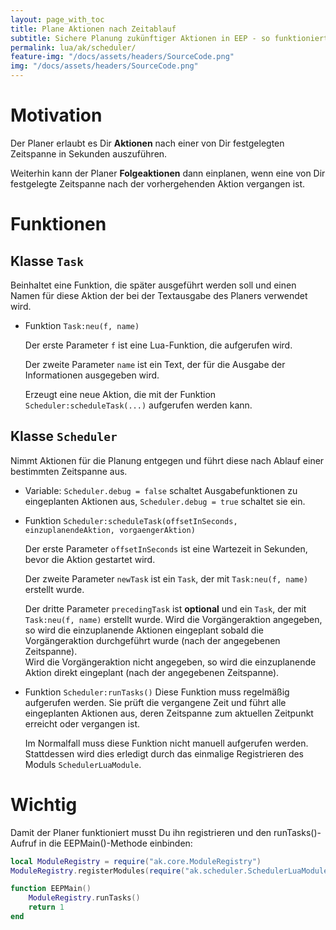 ```yaml
---
layout: page_with_toc
title: Plane Aktionen nach Zeitablauf
subtitle: Sichere Planung zukünftiger Aktionen in EEP - so funktioniert die Ampelsteuerung auch in 10-facher Geschwindigkeit.
permalink: lua/ak/scheduler/
feature-img: "/docs/assets/headers/SourceCode.png"
img: "/docs/assets/headers/SourceCode.png"
---
```


# Motivation

Der Planer erlaubt es Dir **Aktionen** nach einer von Dir festgelegten Zeitspanne in Sekunden auszuführen.

Weiterhin kann der Planer **Folgeaktionen** dann einplanen, wenn eine von Dir festgelegte Zeitspanne nach der vorhergehenden Aktion vergangen ist.

# Funktionen

## Klasse `Task`

Beinhaltet eine Funktion, die später ausgeführt werden soll und einen Namen für diese Aktion der bei der Textausgabe des Planers verwendet wird.

- Funktion `Task:neu(f, name)`

  Der erste Parameter `f` ist eine Lua-Funktion, die aufgerufen wird.

  Der zweite Parameter `name` ist ein Text, der für die Ausgabe der Informationen ausgegeben wird.

  Erzeugt eine neue Aktion, die mit der Funktion `Scheduler:scheduleTask(...)` aufgerufen werden kann.

## Klasse `Scheduler`

Nimmt Aktionen für die Planung entgegen und führt diese nach Ablauf einer bestimmten Zeitspanne aus.

- Variable: `Scheduler.debug = false` schaltet Ausgabefunktionen zu eingeplanten Aktionen aus, `Scheduler.debug = true` schaltet sie ein.

- Funktion `Scheduler:scheduleTask(offsetInSeconds, einzuplanendeAktion, vorgaengerAktion)`

  Der erste Parameter `offsetInSeconds` ist eine Wartezeit in Sekunden, bevor die Aktion gestartet wird.

  Der zweite Parameter `newTask` ist ein `Task`, der mit `Task:neu(f, name)` erstellt wurde.

  Der dritte Parameter `precedingTask` ist **optional** und ein `Task`, der mit `Task:neu(f, name)` erstellt wurde. Wird die Vorgängeraktion angegeben, so wird die einzuplanende Aktionen eingeplant sobald die Vorgängeraktion durchgeführt wurde (nach der angegebenen Zeitspanne).<br>
  Wird die Vorgängeraktion nicht angegeben, so wird die einzuplanende Aktion direkt eingeplant (nach der angegebenen Zeitspanne).

- Funktion `Scheduler:runTasks()`
  Diese Funktion muss regelmäßig aufgerufen werden. Sie prüft die vergangene Zeit und führt alle eingeplanten Aktionen aus, deren Zeitspanne zum aktuellen Zeitpunkt erreicht oder vergangen ist.

  Im Normalfall muss diese Funktion nicht manuell aufgerufen werden. Stattdessen wird dies erledigt durch das einmalige Registrieren des Moduls `SchedulerLuaModule`.

# Wichtig

Damit der Planer funktioniert musst Du ihn registrieren und den runTasks()-Aufruf in die EEPMain()-Methode einbinden:

```lua
local ModuleRegistry = require("ak.core.ModuleRegistry")
ModuleRegistry.registerModules(require("ak.scheduler.SchedulerLuaModule"))

function EEPMain()
    ModuleRegistry.runTasks()
    return 1
end
```
